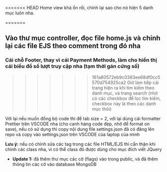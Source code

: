 <<<<<<< HEAD
Home view khá ổn rồi, chỉnh lại sao cho nó hiện 5 danh mục luôn nha.

=======
## Vào thư mục controller, đọc file home.js và chỉnh lại các file EJS theo comment trong đó nha

### Cái chỗ Footer, thay vì cái Payment Methods, làm cho hiển thị cái biểu đồ số lượt truy cập nha (tạm thời gán cứng số)

>>>>>>> 161a80572eb9c0383ee68df0cc5570d754925ca2
Giờ làm tiếp cái trang hiện ra khi tìm kiếm theo danh mục, và trang search (nhớ có các checkbox để lọc tìm kiếm, checkbox này là theo các danh mục thôi)

Với lại nếu muốn đồng bộ code thì để tab size = 2, với lại dùng cái formatter Prettier trên VSCODE nha (cho canh hàng code đẹp, nhớ để format on save), nếu có sử dụng thì copy nội dung file settings.json đã có đăng lên repo và copy vào settings.json trên VSCODE của laptop của mình

**Lưu ý:** nếu có chỉnh sửa các tag trong các file HTML/EJS thì cẩn thận khi chỉnh các class nha, vì có thể class đó được dùng cho mục đích viết JQuery

- **Update 1:** đã thêm thư mục các cờ (flags) vào trong public, và đã thêm thông tin các cờ vào database MongoDB
